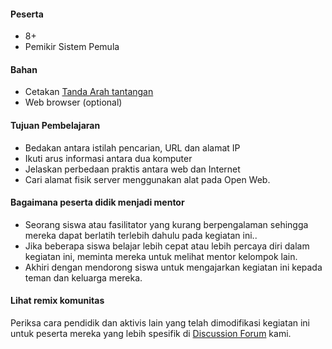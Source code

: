 #### Peserta

* 8+
* Pemikir Sistem Pemula

#### Bahan

* Cetakan [Tanda Arah tantangan](http://www.mousesquad.org/files/u4/pingkongcards.png)
* Web browser (optional)


#### Tujuan Pembelajaran

* Bedakan antara istilah pencarian, URL dan alamat IP
* Ikuti arus informasi antara dua komputer
* Jelaskan perbedaan praktis antara web dan Internet
* Cari alamat fisik server menggunakan alat pada Open Web.

#### Bagaimana peserta didik menjadi mentor

* Seorang siswa atau fasilitator yang kurang berpengalaman sehingga mereka dapat berlatih terlebih dahulu pada kegiatan ini..
* Jika beberapa siswa belajar lebih cepat atau lebih percaya diri dalam kegiatan ini, meminta mereka untuk melihat mentor kelompok lain.
* Akhiri dengan mendorong siswa untuk mengajarkan kegiatan ini kepada teman dan keluarga mereka.

#### Lihat remix komunitas

Periksa cara pendidik dan aktivis lain yang telah dimodifikasi kegiatan ini untuk peserta mereka yang lebih spesifik di [Discussion Forum](https://discourse.webmaker.org/c/curriculum) kami.